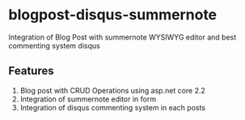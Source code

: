 # blogpost-disqus-summernote
Integration of Blog Post with summernote WYSIWYG editor and best commenting system disqus

## Features
  1. Blog post with CRUD Operations using asp.net core 2.2
  2. Integration of summernote editor in form 
  3. Integration of disqus commenting system in each posts
